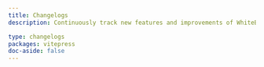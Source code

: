 ```yaml
---
title: Changelogs
description: Continuously track new features and improvements of WhiteBlock Theme.

type: changelogs
packages: vitepress
doc-aside: false
---
```

 
<ChangelogsBlock />
